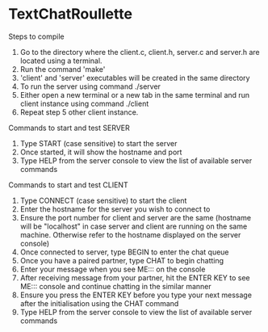 # TextChatRoullette

Steps to compile 
1) Go to the directory where the client.c, client.h, server.c and server.h are located using a terminal.
2) Run the command 'make'
3) 'client' and 'server' executables will be created in the same directory
4) To run the server using command ./server
5) Either open a new terminal or a new tab in the same terminal and run client instance using command ./client
6) Repeat step 5 other client instance.

Commands to start and test SERVER
1) Type START (case sensitive) to start the server
2) Once started, it will show the hostname and port
3) Type HELP from the server console to view the list of available server commands

Commands to start and test CLIENT
1) Type CONNECT (case sensitive) to start the client
2) Enter the hostname for the server you wish to connect to
3) Ensure the port number for client and server are the same (hostname will be "localhost" in case server and client are running on the      same machine. Otherwise refer to the hostname  displayed on the server console)
4) Once connected to server, type BEGIN to enter the chat queue
5) Once you have a paired partner, type CHAT to begin chatting
6) Enter your message when you see ME::: on the console
7) After receiving message from your partner, hit the ENTER KEY to see ME::: console and continue chatting in the similar manner
8) Ensure you press the ENTER KEY before you type your next message after the initialisation using the CHAT command
9) Type HELP from the server console to view the list of available server commands




